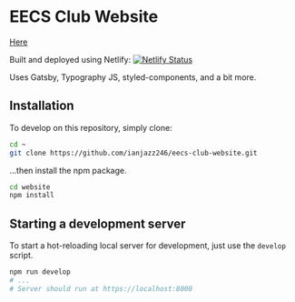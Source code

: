 # EECS Club Website
[Here](https://reverent-jang-69754c.netlify.app/)

Built and deployed using Netlify: 
[![Netlify Status](https://api.netlify.com/api/v1/badges/4f62ab3d-1fc4-4787-a637-d92026cb6a79/deploy-status)](https://app.netlify.com/sites/reverent-jang-69754c/deploys)

Uses Gatsby, Typography JS, styled-components, and a bit more.

## Installation
To develop on this repository, simply clone:
```sh
cd ~
git clone https://github.com/ianjazz246/eecs-club-website.git
```
...then install the npm package.
```sh
cd website
npm install
```
## Starting a development server
To start a hot-reloading local server for development, just use the `develop` script.
```sh
npm run develop
# ...
# Server should run at https://localhost:8000
```
